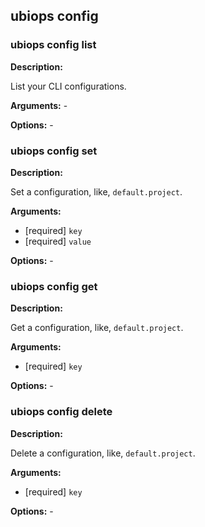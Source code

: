 
## ubiops config
### ubiops config list

**Description:**

List your CLI configurations.

**Arguments:** - 

**Options:** - 

### ubiops config set

**Description:**

Set a configuration, like, `default.project`.

**Arguments:**
- [required] `key`
- [required] `value`

**Options:** - 

### ubiops config get

**Description:**

Get a configuration, like, `default.project`.

**Arguments:**
- [required] `key`

**Options:** - 

### ubiops config delete

**Description:**

Delete a configuration, like, `default.project`.

**Arguments:**
- [required] `key`

**Options:** - 
